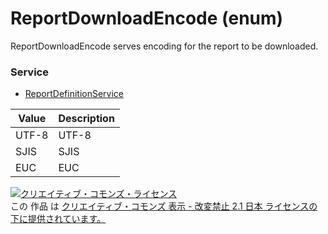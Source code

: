 # ReportDownloadEncode (enum)
ReportDownloadEncode serves encoding for the report to be downloaded.
### Service
+ [ReportDefinitionService](../services/ReportDefinitionService.md)

| Value | Description | 
|---|---|
| UTF-8| UTF-8 |
| SJIS| SJIS |
| EUC| EUC |
<a rel="license" href="http://creativecommons.org/licenses/by-nd/2.1/jp/"><img alt="クリエイティブ・コモンズ・ライセンス" style="border-width:0" src="https://i.creativecommons.org/l/by-nd/2.1/jp/88x31.png" /></a><br />この 作品 は <a rel="license" href="http://creativecommons.org/licenses/by-nd/2.1/jp/">クリエイティブ・コモンズ 表示 - 改変禁止 2.1 日本 ライセンスの下に提供されています。</a>
